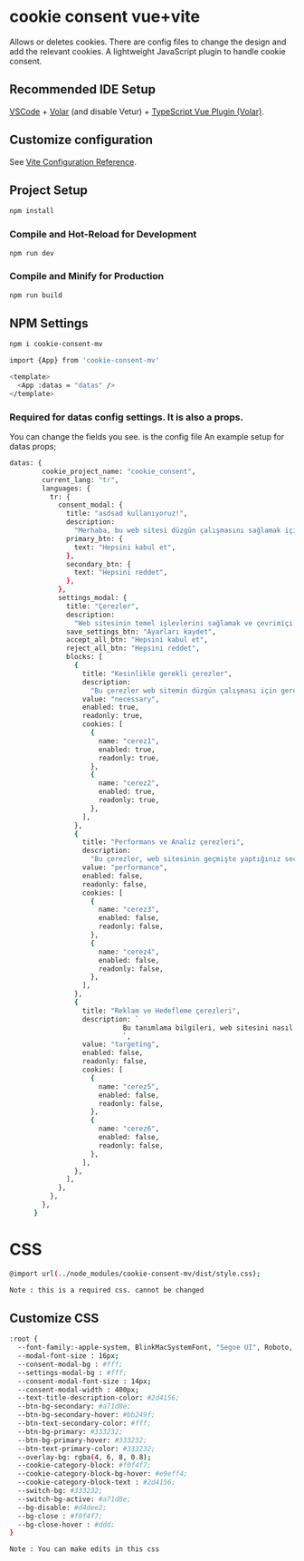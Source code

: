 # cookie consent vue+vite

Allows or deletes cookies. There are config files to change the design and add the relevant cookies.
A lightweight JavaScript plugin to handle cookie consent.

## Recommended IDE Setup

[VSCode](https://code.visualstudio.com/) + [Volar](https://marketplace.visualstudio.com/items?itemName=Vue.volar) (and disable Vetur) + [TypeScript Vue Plugin (Volar)](https://marketplace.visualstudio.com/items?itemName=Vue.vscode-typescript-vue-plugin).

## Customize configuration

See [Vite Configuration Reference](https://vitejs.dev/config/).

## Project Setup

```sh
npm install
```

### Compile and Hot-Reload for Development

```sh
npm run dev
```

### Compile and Minify for Production

```sh
npm run build
```
## NPM Settings
```sh
npm i cookie-consent-mv
```

```sh
import {App} from 'cookie-consent-mv'
```

```sh
<template>
  <App :datas = "datas" />
</template>
```
### Required for datas config settings. It is also a props.
You can change the fields you see. is the config file
An example setup for datas props;
```sh
datas: {
        cookie_project_name: "cookie_consent",
        current_lang: "tr",
        languages: {
          tr: {
            consent_modal: {
              title: "asdsad kullanıyoruz!",
              description:
                "Merhaba, bu web sitesi düzgün çalışmasını sağlamak için gerekli çerezleri ve onunla nasıl etkileşim kurduğunuzu anlamak için çerezleri takip eder. İkincisi ancak onay alındıktan sonra belirlenir.",
              primary_btn: {
                text: "Hepsini kabul et",
              },
              secondary_btn: {
                text: "Hepsini reddet",
              },
            },
            settings_modal: {
              title: "Çerezler",
              description:
                "Web sitesinin temel işlevlerini sağlamak ve çevrimiçi deneyiminizi geliştirmek için tanımlama bilgileri kullanıyorum. Her kategori için istediğiniz zaman katılmayı/çıkma yapmayı seçebilirsiniz. Çerezler ve diğer hassas verilerle ilgili daha fazla ayrıntı için lütfen tam gizlilik politikasını okuyun.",
              save_settings_btn: "Ayarları kaydet",
              accept_all_btn: "Hepsini kabul et",
              reject_all_btn: "Hepsini reddet",
              blocks: [
                {
                  title: "Kesinlikle gerekli çerezler",
                  description:
                    "Bu çerezler web sitemin düzgün çalışması için gereklidir. Bu çerezler olmadan web sitesi düzgün çalışmayacaktır.",
                  value: "necessary",
                  enabled: true,
                  readonly: true,
                  cookies: [
                    {
                      name: "cerez1",
                      enabled: true,
                      readonly: true,
                    },
                    {
                      name: "cerez2",
                      enabled: true,
                      readonly: true,
                    },
                  ],
                },
                {
                  title: "Performans ve Analiz çerezleri",
                  description:
                    "Bu çerezler, web sitesinin geçmişte yaptığınız seçimleri hatırlamasını sağlar.",
                  value: "performance",
                  enabled: false,
                  readonly: false,
                  cookies: [
                    {
                      name: "cerez3",
                      enabled: false,
                      readonly: false,
                    },
                    {
                      name: "cerez4",
                      enabled: false,
                      readonly: false,
                    },
                  ],
                },
                {
                  title: "Reklam ve Hedefleme çerezleri",
                  description: `
                            Bu tanımlama bilgileri, web sitesini nasıl kullandığınız, hangi sayfaları ziyaret ettiğiniz ve hangi bağlantılara tıkladığınız hakkında bilgi toplar. Tüm veriler anonimdir ve sizi tanımlamak için kullanılamaz
                            `,
                  value: "targeting",
                  enabled: false,
                  readonly: false,
                  cookies: [
                    {
                      name: "cerez5",
                      enabled: false,
                      readonly: false,
                    },
                    {
                      name: "cerez6",
                      enabled: false,
                      readonly: false,
                    },
                  ],
                },
              ],
            },
          },
        },
      }
```

# CSS 

```sh
@import url(../node_modules/cookie-consent-mv/dist/style.css);

Note : this is a required css. cannot be changed
```

## Customize CSS
```sh
:root {
  --font-family:-apple-system, BlinkMacSystemFont, "Segoe UI", Roboto, Helvetica, Arial;
  --modal-font-size : 16px;
  --consent-modal-bg : #fff;
  --settings-modal-bg : #fff;
  --consent-modal-font-size : 14px;
  --consent-modal-width : 400px;
  --text-title-description-color: #2d4156;
  --btn-bg-secondary: #a71d8e;
  --btn-bg-secondary-hover: #bb249f;
  --btn-text-secondary-color: #fff;
  --btn-bg-primary: #333232;
  --btn-bg-primary-hover: #333232;
  --btn-text-primary-color: #333232;
  --overlay-bg: rgba(4, 6, 8, 0.8);
  --cookie-category-block: #f0f4f7;
  --cookie-category-block-bg-hover: #e9eff4;
  --cookie-category-block-text : #2d4156;
  --switch-bg: #333232;
  --switch-bg-active: #a71d8e;
  --bg-disable: #d4dee2;
  --bg-close : #f0f4f7;
  --bg-close-hover : #ddd;
}

Note : You can make edits in this css
```

